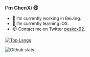### I'm ChenXi 😄

- 🔭 I’m currently working in BeiJing.
- 🌱 I’m currently learning iOS.
- 📫 Contact me on Twitter [peakcx92](https://twitter.com/peakcx92).

[![Top Langs](https://github-readme-stats.vercel.app/api/top-langs/?username=chenxi92&hide=html)](https://github.com/anuraghazra/github-readme-stats)

![Github stats](https://github-readme-stats.vercel.app/api?username=chenxi92&show_icons=true&theme=merko)

<!--
**chenxi92/chenxi92** is a ✨ _special_ ✨ repository because its `README.md` (this file) appears on your GitHub profile.

Here are some ideas to get you started:

- 🔭 I’m currently working on ...
- 🌱 I’m currently learning ...
- 👯 I’m looking to collaborate on ...
- 🤔 I’m looking for help with ...
- 💬 Ask me about ...
- 📫 How to reach me: ...
- 😄 Pronouns: ...
- ⚡ Fun fact: ...
-->
